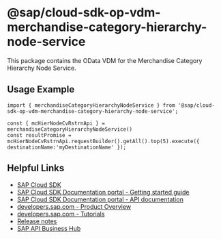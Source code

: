 # @sap/cloud-sdk-op-vdm-merchandise-category-hierarchy-node-service

This package contains the OData VDM for the Merchandise Category Hierarchy Node Service.

## Usage Example
```
import { merchandiseCategoryHierarchyNodeService } from '@sap/cloud-sdk-op-vdm-merchandise-category-hierarchy-node-service';

const { mcHierNodeCvRstrnApi } = merchandiseCategoryHierarchyNodeService()
const resultPromise = mcHierNodeCvRstrnApi.requestBuilder().getAll().top(5).execute({ destinationName:'myDestinationName' });

```

## Helpful Links

- [SAP Cloud SDK](https://github.com/SAP/cloud-sdk-js)
- [SAP Cloud SDK Documentation portal - Getting started guide](https://sap.github.io/cloud-sdk/docs/js/getting-started)
- [SAP Cloud SDK Documentation portal - API documentation](https://sap.github.io/cloud-sdk/docs/js/api)
- [developers.sap.com - Product Overview](https://developers.sap.com/topics/cloud-sdk.html)
- [developers.sap.com - Tutorials](https://developers.sap.com/tutorial-navigator.html?tag=software-product:technology-platform/sap-cloud-sdk&tag=tutorial:type/tutorial&tag=programming-tool:javascript)
- [Release notes](https://help.sap.com/doc/2324e9c3b28748a4ae2ad08166d77675/1.0/en-US/js-index.html)
- [SAP API Business Hub](https://api.sap.com/)
